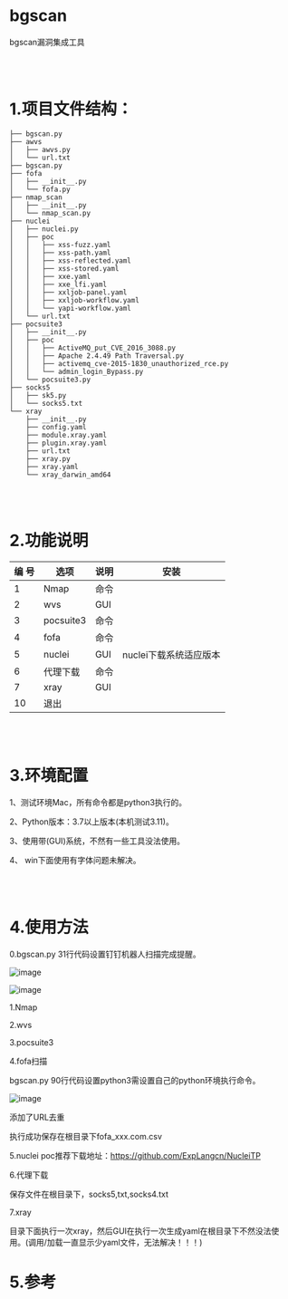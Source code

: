 # bgscan
bgscan漏洞集成工具

<br>
<br>


# 1.项目文件结构：

```
├── bgscan.py
├── awvs
│   ├── awvs.py
│   └── url.txt
├── bgscan.py
├── fofa
│   ├── __init__.py
│   └── fofa.py
├── nmap_scan
│   ├── __init__.py
│   └── nmap_scan.py
├── nuclei
│   ├── nuclei.py
│   ├── poc
│   │   ├── xss-fuzz.yaml
│   │   ├── xss-path.yaml
│   │   ├── xss-reflected.yaml
│   │   ├── xss-stored.yaml
│   │   ├── xxe.yaml
│   │   ├── xxe_lfi.yaml
│   │   ├── xxljob-panel.yaml
│   │   ├── xxljob-workflow.yaml
│   │   └── yapi-workflow.yaml
│   └── url.txt
├── pocsuite3
│   ├── __init__.py
│   ├── poc
│   │   ├── ActiveMQ_put_CVE_2016_3088.py
│   │   ├── Apache 2.4.49 Path Traversal.py
│   │   ├── activemq_cve-2015-1830_unauthorized_rce.py
│   │   └── admin_login_Bypass.py
│   └── pocsuite3.py
├── socks5
│   ├── sk5.py
│   └── socks5.txt
└── xray
    ├── __init__.py
    ├── config.yaml
    ├── module.xray.yaml
    ├── plugin.xray.yaml
    ├── url.txt
    ├── xray.py
    ├── xray.yaml
    └── xray_darwin_amd64
```

<br>
<br>

# 2.功能说明

| 编 号          | 选项           | 说明           |  安装|
|  -------------| ------------- | ------------- |------------- |
| 1  | Nmap  | 命令  |   |
| 2  | wvs  |  GUI |    |   
| 3  | pocsuite3  | 命令 |   
| 4  | fofa    | 命令  |  
| 5  | nuclei  | GUI  | nuclei下载系统适应版本  |
| 6  | 代理下载  | 命令 |   |
| 7  | xray  | GUI  |  |
| 10  | 退出  |   | 
<br>
<br>

# 3.环境配置

1、测试环境Mac，所有命令都是python3执行的。

2、Python版本：3.7以上版本(本机测试3.11)。

3、使用带(GUI)系统，不然有一些工具没法使用。

4、 win下面使用有字体问题未解决。

<br>
<br>


# 4.使用方法

0.bgscan.py  31行代码设置钉钉机器人扫描完成提醒。


![image](https://github.com/yuag/bgscan/assets/34123873/9f7c76be-d568-4532-a72b-8ed918022280)

![image](https://github.com/yuag/bgscan/assets/34123873/3fb936d2-c238-4a51-aab8-c9dbd30e0e4f)



1.Nmap

2.wvs


3.pocsuite3






4.fofa扫描

bgscan.py  90行代码设置python3需设置自己的python环境执行命令。

![image](https://github.com/yuag/bgscan/assets/34123873/e95e6442-55a6-425e-af98-4208fc841959)

添加了URL去重

执行成功保存在根目录下fofa_xxx.com.csv

5.nuclei
poc推荐下载地址：https://github.com/ExpLangcn/NucleiTP


6.代理下载

保存文件在根目录下，socks5,txt,socks4.txt

7.xray

目录下面执行一次xray，然后GUI在执行一次生成yaml在根目录下不然没法使用。(调用/加载一直显示少yaml文件，无法解决！！！)




# 5.参考







